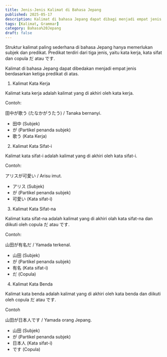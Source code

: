 ```yaml
---
title: Jenis-Jenis Kalimat di Bahasa Jepang
published: 2025-05-17
description: Kalimat di bahasa Jepang dapat dibagi menjadi empat jenis berdasarkan predikatnya
tags: [Kalimat, Grammar]
category: Bahasa%20Jepang
draft: false
---
```


Struktur kalimat paling sederhana di bahasa Jepang hanya memerlukan subjek dan predikat. Predikat terdiri dari tiga jenis, yaitu kata kerja, kata sifat dan copula だ atau です.

Kalimat di bahasa Jepang dapat dibedakan menjadi empat jenis berdasarkan ketiga predikat di atas. 


1. Kalimat Kata Kerja 

Kalimat kata kerja adalah kalimat yang di akhiri oleh kata kerja. 

Contoh: 

田中が歌う (たなかがうたう) / Tanaka bernanyi.

- 田中 (Subjek)
- が (Partikel penanda subjek)
- 歌う (Kata Kerja)

2. Kalimat Kata Sifat-i 

Kalimat kata sifat-i adalah kalimat yang di akhiri oleh kata sifat-i. 

Contoh: 

アリスが可愛い / Arisu imut.

- アリス (Subjek)
- が (Partikel penanda subjek)
- 可愛い (Kata sifat-i)

3. Kalimat Kata Sifat-na 

Kalimat kata sifat-na adalah kalimat yang di akhiri olah kata sifat-na dan diikuti oleh copula だ atau です. 

Contoh: 

山田が有名だ / Yamada terkenal.

- 山田 (Subjek)
- が (Partikel penanda subjek)
- 有名 (Kata sifat-i)
- だ (Copula)

4. Kalimat Kata Benda 

Kalimat kata benda adalah kalimat yang di akhiri oleh kata benda dan diikuti oleh copula だ atau です. 

Contoh 

山田が日本人です / Yamada orang Jepang.

- 山田 (Subjek)
- が (Partikel penanda subjek)
- 日本人 (Kata sifat-i)
- です (Copula)